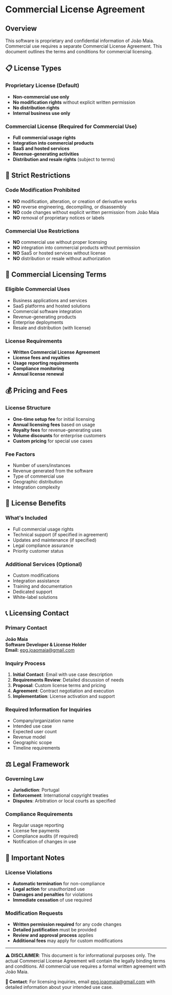 # Commercial License Agreement

## Overview

This software is proprietary and confidential information of João Maia. Commercial use requires a separate Commercial License Agreement. This document outlines the terms and conditions for commercial licensing.

## 📋 License Types

### **Proprietary License (Default)**
- **Non-commercial use only**
- **No modification rights** without explicit written permission
- **No distribution rights**
- **Internal business use only**

### **Commercial License (Required for Commercial Use)**
- **Full commercial usage rights**
- **Integration into commercial products**
- **SaaS and hosted services**
- **Revenue-generating activities**
- **Distribution and resale rights** (subject to terms)

## 🚫 **Strict Restrictions**

### **Code Modification Prohibited**
- **NO** modification, alteration, or creation of derivative works
- **NO** reverse engineering, decompiling, or disassembly
- **NO** code changes without explicit written permission from João Maia
- **NO** removal of proprietary notices or labels

### **Commercial Use Restrictions**
- **NO** commercial use without proper licensing
- **NO** integration into commercial products without permission
- **NO** SaaS or hosted services without license
- **NO** distribution or resale without authorization

## 💼 **Commercial Licensing Terms**

### **Eligible Commercial Uses**
- Business applications and services
- SaaS platforms and hosted solutions
- Commercial software integration
- Revenue-generating products
- Enterprise deployments
- Resale and distribution (with license)

### **License Requirements**
- **Written Commercial License Agreement**
- **License fees and royalties**
- **Usage reporting requirements**
- **Compliance monitoring**
- **Annual license renewal**

## 💰 **Pricing and Fees**

### **License Structure**
- **One-time setup fee** for initial licensing
- **Annual licensing fees** based on usage
- **Royalty fees** for revenue-generating uses
- **Volume discounts** for enterprise customers
- **Custom pricing** for special use cases

### **Fee Factors**
- Number of users/instances
- Revenue generated from the software
- Type of commercial use
- Geographic distribution
- Integration complexity

## 🔐 **License Benefits**

### **What's Included**
- Full commercial usage rights
- Technical support (if specified in agreement)
- Updates and maintenance (if specified)
- Legal compliance assurance
- Priority customer status

### **Additional Services** (Optional)
- Custom modifications
- Integration assistance
- Training and documentation
- Dedicated support
- White-label solutions

## 📞 **Licensing Contact**

### **Primary Contact**
**João Maia**  
**Software Developer & License Holder**  
**Email:** epg.joaomaia@gmail.com

### **Inquiry Process**
1. **Initial Contact**: Email with use case description
2. **Requirements Review**: Detailed discussion of needs
3. **Proposal**: Custom license terms and pricing
4. **Agreement**: Contract negotiation and execution
5. **Implementation**: License activation and support

### **Required Information for Inquiries**
- Company/organization name
- Intended use case
- Expected user count
- Revenue model
- Geographic scope
- Timeline requirements

## ⚖️ **Legal Framework**

### **Governing Law**
- **Jurisdiction**: Portugal
- **Enforcement**: International copyright treaties
- **Disputes**: Arbitration or local courts as specified

### **Compliance Requirements**
- Regular usage reporting
- License fee payments
- Compliance audits (if required)
- Notification of changes in use

## 🚨 **Important Notes**

### **License Violations**
- **Automatic termination** for non-compliance
- **Legal action** for unauthorized use
- **Damages and penalties** for violations
- **Immediate cessation** of use required

### **Modification Requests**
- **Written permission required** for any code changes
- **Detailed justification** must be provided
- **Review and approval process** applies
- **Additional fees** may apply for custom modifications

---

**⚠️ DISCLAIMER**: This document is for informational purposes only. The actual Commercial License Agreement will contain the legally binding terms and conditions. All commercial use requires a formal written agreement with João Maia.

**📧 Contact**: For licensing inquiries, email epg.joaomaia@gmail.com with detailed information about your intended use case.

